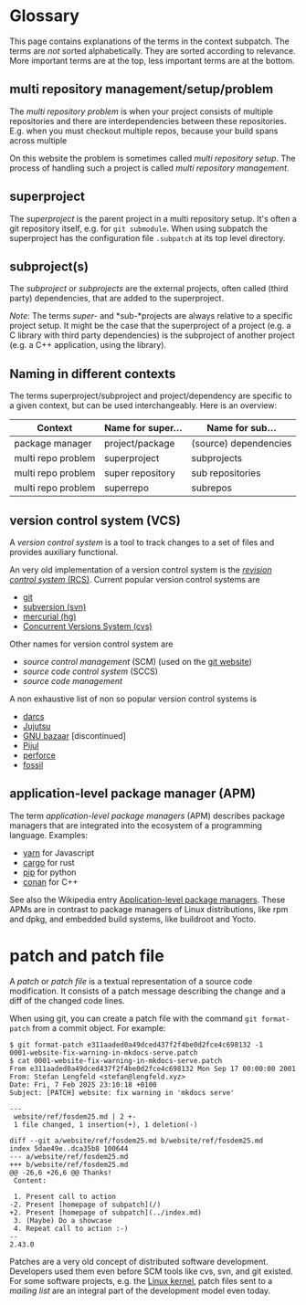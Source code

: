 # Glossary

This page contains explanations of the terms in the context subpatch. The terms
are _not_ sorted alphabetically. They are sorted according to relevance. More
important terms are at the top, less important terms are at the bottom.


## multi repository management/setup/problem

The *multi repository problem* is when your project consists of multiple
repositories and there are interdependencies between these repositories. E.g.
when you must checkout multiple repos, because your build spans across multiple

On this website the problem is sometimes called *multi repository setup*. The
process of handling such a project is called *multi repository management*.


## superproject

The *superproject* is the parent project in a multi repository setup. It's often
a git repository itself, e.g. for `git submodule`. When using subpatch the
superproject has the configuration file `.subpatch` at its top level directory.


## subproject(s)

The *subproject* or *subprojects* are the external projects, often called (third
party) dependencies, that are added to the superproject.

*Note*: The terms *super-* and *sub-*projects are always relative to a specific
project setup. It might be the case that the superproject of a project (e.g. a
C library with third party dependencies) is the subproject of another project
(e.g. a C++ application, using the library).


## Naming in different contexts

The terms superproject/subproject and project/dependency are specific to a
given context, but can be used interchangeably. Here is an overview:

| Context            | Name for super…  | Name for sub…         |
| ------------------ | ---------------- | --------------------- |
| package manager    | project/package  | (source) dependencies |
| multi repo problem | superproject     | subprojects           |
| multi repo problem | super repository | sub repositories      |
| multi repo problem | superrepo        | subrepos              |


## version control system (VCS)

A *version control system* is a tool to track changes to a set of files and
provides auxiliary functional.

An very old implementation of a version control system is the
[*revision control system* (RCS)](https://en.wikipedia.org/wiki/Revision_Control_System).
Current popular version control systems are

* [git](https://git-scm.com/)
* [subversion (svn)](https://subversion.apache.org/)
* [mercurial (hg)](https://www.mercurial-scm.org/)
* [Concurrent Versions System (cvs)](http://savannah.nongnu.org/projects/cvs)

Other names for version control system are

* *source control management* (SCM) (used on the [git website](https://git-scm.com/))
* *source code control system* (SCCS)
* *source code management*

A non exhaustive list of non so popular version control systems is

* [darcs](https://darcs.net/)
* [Jujutsu](https://jj-vcs.github.io/jj/latest/)
* [GNU bazaar](https://en.wikipedia.org/wiki/GNU_Bazaar) [discontinued]
* [Pijul](https://pijul.org/)
* [perforce](https://www.perforce.com/products/helix-core)
* [fossil](https://www.fossil-scm.org/home/doc/trunk/www/index.wiki)


## application-level package manager (APM)

The term *application-level package managers* (APM) describes package managers
that are integrated into the ecosystem of a programming language. Examples:

* [yarn](https://yarnpkg.com/) for Javascript
* [cargo](https://crates.io/) for rust
* [pip](https://pip.pypa.io/en/stable/) for python
* [conan](https://conan.io/) for C++

See also the Wikipedia entry
[Application-level package managers](https://en.wikipedia.org/wiki/List_of_software_package_management_systems#Application-level_package_managers).
These APMs are in contrast to package managers of Linux distributions, like rpm and
dpkg, and embedded build systems, like buildroot and Yocto.


# patch and patch file

A *patch* or *patch file* is a textual representation of a source code
modification. It consists of a patch message describing the change and a diff
of the changed code lines.

When using git, you can create a patch file with the command `git format-patch`
from a commit object. For example:

    $ git format-patch e311aaded0a49dced437f2f4be0d2fce4c698132 -1
    0001-website-fix-warning-in-mkdocs-serve.patch
    $ cat 0001-website-fix-warning-in-mkdocs-serve.patch
    From e311aaded0a49dced437f2f4be0d2fce4c698132 Mon Sep 17 00:00:00 2001
    From: Stefan Lengfeld <stefan@lengfeld.xyz>
    Date: Fri, 7 Feb 2025 23:10:18 +0100
    Subject: [PATCH] website: fix warning in 'mkdocs serve'

    ---
     website/ref/fosdem25.md | 2 +-
     1 file changed, 1 insertion(+), 1 deletion(-)

    diff --git a/website/ref/fosdem25.md b/website/ref/fosdem25.md
    index 5dae49e..dca35b8 100644
    --- a/website/ref/fosdem25.md
    +++ b/website/ref/fosdem25.md
    @@ -26,6 +26,6 @@ Thanks!
     Content:

     1. Present call to action
    -2. Present [homepage of subpatch](/)
    +2. Present [homepage of subpatch](../index.md)
     3. (Maybe) Do a showcase
     4. Repeat call to action :-)
    --
    2.43.0

Patches are a very old concept of distributed software development.
Developers used them even before SCM tools like cvs, svn, and git existed.
For some software projects, e.g. the [Linux kernel](https://kernel.org), patch files
sent to a *mailing list* are an integral part of the development model even today.
